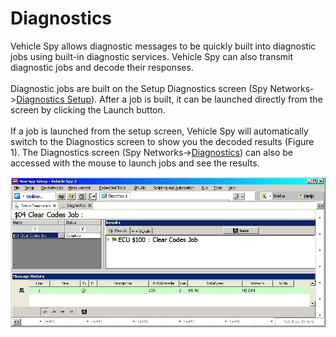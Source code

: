 # Diagnostics

Vehicle Spy allows diagnostic messages to be quickly built into diagnostic jobs using built-in diagnostic services. Vehicle Spy can also transmit diagnostic jobs and decode their responses.\
\
Diagnostic jobs are built on the Setup Diagnostics screen (Spy Networks->[Diagnostics Setup](diagnostics-setup.md)). After a job is built, it can be launched directly from the screen by clicking the Launch button.\
\
If a job is launched from the setup screen, Vehicle Spy will automatically switch to the Diagnostics screen to show you the decoded results (Figure 1). The Diagnostics screen (Spy Networks->[Diagnostics](diagnostics-view.md)) can also be accessed with the mouse to launch jobs and see the results.

![Figure 1: The Diagnostics screen where jobs are launched and their results can be viewed.](../../../.gitbook/assets/spyDiagLauncher.jpg)
